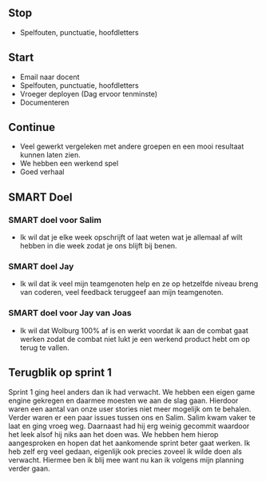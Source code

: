 ## Stop

-   Spelfouten, punctuatie, hoofdletters

## Start

-   Email naar docent
-   Spelfouten, punctuatie, hoofdletters
-   Vroeger deployen (Dag ervoor tenminste)
-   Documenteren

## Continue

-   Veel gewerkt vergeleken met andere groepen en een mooi resultaat kunnen laten zien.
-   We hebben een werkend spel
-   Goed verhaal

## SMART Doel

### SMART doel voor Salim

-   Ik wil dat je elke week opschrijft of laat weten wat je allemaal af wilt hebben in die week zodat je ons blijft bij benen.

### SMART doel Jay

-   Ik wil dat ik veel mijn teamgenoten help en ze op hetzelfde niveau breng van coderen, veel feedback teruggeef aan mijn teamgenoten.

### SMART doel voor Jay van Joas

-   Ik wil dat Wolburg 100% af is en werkt voordat ik aan de combat gaat werken zodat de combat niet lukt je een werkend product hebt om op terug te vallen.

## Terugblik op sprint 1

Sprint 1 ging heel anders dan ik had verwacht. We hebben een eigen game engine gekregen en daarmee moesten we aan de slag gaan. Hierdoor waren een aantal van onze user stories niet meer mogelijk om te behalen. Verder waren er een paar issues tussen ons en Salim. Salim kwam vaker te laat en ging vroeg weg. Daarnaast had hij erg weinig gecommit waardoor het leek alsof hij niks aan het doen was. We hebben hem hierop aangesproken en hopen dat het aankomende sprint beter gaat werken. Ik heb zelf erg veel gedaan, eigenlijk ook precies zoveel ik wilde doen als verwacht. Hiermee ben ik blij mee want nu kan ik volgens mijn planning verder gaan.
